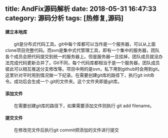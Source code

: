 title: AndFix源码解析
date: 2018-05-31 16:47:33
category: 源码分析
tags: [热修复,源码]
---
#### 建立本地库
&emsp;&emsp;git是分布式代码工具。git中每个库都可以当作是一个服务器，可以从上面clone项目完整代码。而svn是集中式代管理工具，即有一个集中的服务器，团队各个成员会把代码提交到统一的服务器上。但是服务器一旦挂掉，团队成员就没办法完成代码更新合并了。Git不同，每个代码库都相当于是一个服务器，团队成员彼此可以相互推送分支修改等。项目中用的是svn，私下用到github时会用到git。这里针对平时用到情况做一下纪录。在需要创建git库的路径下，执行git init命令。成功后会生成一个.git的文件夹。这个文件夹即是git库。
#### 添加文件
&emsp;&emsp;在需要创建git库的路径下，如果需要添加文件则执行 git add filename。
#### 提交文件
&emsp;&emsp;在修改完文件后执行git commit把添加的文件进行提交
